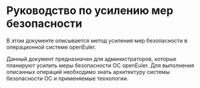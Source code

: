 # Руководство по усилению мер безопасности

В этом документе описывается метод усиления мер безопасности в операционной системе openEuler.

Данный документ предназначен для администраторов, которые планируют усилить меры безопасности ОС openEuler. Для выполнения описанных операций необходимо знать архитектуру системы безопасности ОС и применяемые технологии.